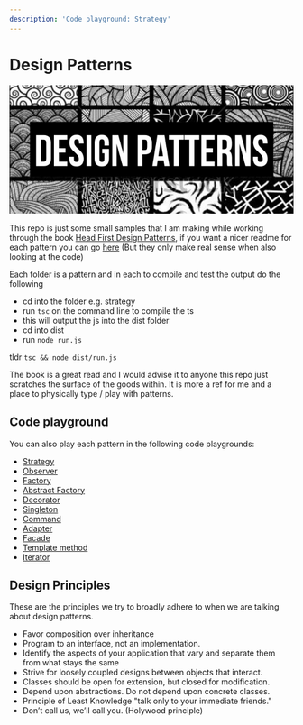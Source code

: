 ```yaml
---
description: 'Code playground: Strategy'
---
```


# Design Patterns

![](.gitbook/assets/patterns.png)

This repo is just some small samples that I am making while working through the book [Head First Design Patterns](https://www.amazon.de/First-Design-Patterns-Brain-Friendly/dp/0596007124), if you want a nicer readme for each pattern you can go [here](https://gareth-fuller.gitbook.io/design_patterns) \(But they only make real sense when also looking at the code\)

Each folder is a pattern and in each to compile and test the output do the following

* cd into the folder e.g. strategy
* run `tsc` on the command line to compile the ts
* this will output the js into the dist folder
* cd into dist
* run `node run.js`

tldr `tsc && node dist/run.js`

The book is a great read and I would advise it to anyone this repo just scratches the surface of the goods within. It is more a ref for me and a place to physically type / play with patterns.

## Code playground

You can also play each pattern in the following code playgrounds:

* [Strategy](https://codesandbox.io/embed/github/sirJiggles/designPatterns/tree/master/strategy)
* [Observer](https://codesandbox.io/embed/github/sirJiggles/designPatterns/tree/master/observer)
* [Factory](https://codesandbox.io/embed/github/sirJiggles/designPatterns/tree/master/factory)
* [Abstract Factory](https://codesandbox.io/embed/github/sirJiggles/designPatterns/tree/master/abstract-factory)
* [Decorator](https://codesandbox.io/embed/github/sirJiggles/designPatterns/tree/master/decorator)
* [Singleton](https://codesandbox.io/embed/github/sirJiggles/designPatterns/tree/master/singleton)
* [Command](https://codesandbox.io/embed/github/sirJiggles/designPatterns/tree/master/command)
* [Adapter](https://codesandbox.io/embed/github/sirJiggles/designPatterns/tree/master/adapter)
* [Facade](https://codesandbox.io/embed/github/sirJiggles/designPatterns/tree/master/facade)
* [Template method](https://codesandbox.io/embed/github/sirJiggles/designPatterns/tree/master/template-method)
* [Iterator](https://codesandbox.io/embed/github/sirJiggles/designPatterns/tree/master/iterator)

## Design Principles

These are the principles we try to broadly adhere to when we are talking about design patterns.

* Favor composition over inheritance
* Program to an interface, not an implementation.
* Identify the aspects of your application that vary and separate them from what stays the same
* Strive for loosely coupled designs between objects that interact.
* Classes should be open for extension, but closed for modification.
* Depend upon abstractions. Do not depend upon concrete classes.
* Principle of Least Knowledge "talk only to your immediate friends."
* Don’t call us, we’ll call you. \(Holywood principle\)

